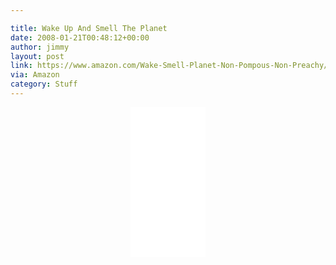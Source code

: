 ```yaml
---

title: Wake Up And Smell The Planet
date: 2008-01-21T00:48:12+00:00
author: jimmy
layout: post
link: https://www.amazon.com/Wake-Smell-Planet-Non-Pompous-Non-Preachy/dp/1594850399
via: Amazon
category: Stuff
---
```


  <p align="center">
     
<iframe style="width:120px;height:240px;" marginwidth="0" marginheight="0" scrolling="no" frameborder="0" src="//ws-na.amazon-adsystem.com/widgets/q?ServiceVersion=20070822&OneJS=1&Operation=GetAdHtml&MarketPlace=US&source=ss&ref=as_ss_li_til&ad_type=product_link&tracking_id=jimmlitt-20&language=en_US&marketplace=amazon&region=US&placement=1594850399&asins=1594850399&linkId=b28b0f37fb4a71cb60db97c88822605f&show_border=true&link_opens_in_new_window=true"></iframe>
  
  <p>
    